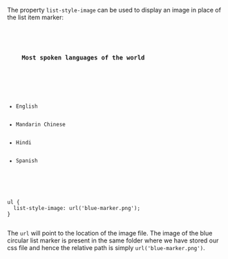 The property `list-style-image` can
be used to display an image in
place of the list item marker:

<codeblock language="css" type="lesson">
<code>
<panel language="html">
<h3>
    Most spoken languages of the world
  </h3>
  <ul>
    <li>English</li>
    <li>Mandarin Chinese</li>
    <li>Hindi</li>
    <li>Spanish</li>
  </ul>
</panel>
<panel language="css">
ul {
  list-style-image: url('blue-marker.png');
}
</panel>
</code>
</codeblock>

The `url` will point to the location
of the image file. The image of the blue
circular list marker
is present in the same folder
where we have stored our css file
and
hence the relative path is simply
`url('blue-marker.png')`.